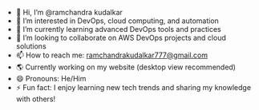 - 👋 Hi, I’m @ramchandra kudalkar
- 👀 I’m interested in DevOps, cloud computing, and automation
- 🌱 I’m currently learning advanced DevOps tools and practices
- 💞️ I’m looking to collaborate on AWS DevOps projects and cloud solutions
- 📫 How to reach me: ramchandrakudalkar777@gmail.com
- 🌎 Currently working on my website (desktop view recommended)
- 😄 Pronouns: He/Him
- ⚡ Fun fact: I enjoy learning new tech trends and sharing my knowledge with others!

<!---
ramkudalkar/ramkudalkar is a ✨ special ✨ repository because its `README.md` (this file) appears on your GitHub profile.
You can click the Preview link to take a look at your changes.
--->
